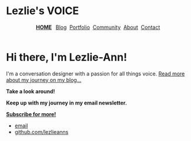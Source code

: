 <!DOCTYPE html>
<html lang="en">

<div class="home-page">
      <div class="block">
<head>
<h1> Lezlie's VOICE</h1>
<link rel="stylesheet" type="text/css" href="/css/main.css">
</head>
</div>
  </div>

<div class="wrapper"> 
  <header class="site-header">
    <nav>
      <a href="/"><strong>HOME</strong></a>&ensp;
      <a href="/">Blog</a>&nbsp;
      <a href="/">Portfolio</a>&nbsp;
      <a href="/">Community</a>&nbsp;
      <a href="/">About</a>&nbsp;
      <a href="/">Contact</a>&nbsp;
      </nav>
  </header>

<body>
<div class="container">
<div class="blurb">
<h1>Hi there, I'm Lezlie-Ann!</h1>
<p>I'm a conversation designer with a passion for all things voice. <a href="/about">Read more about my journey on my blog...</a></p>
</div><!-- /.blurb -->
</div><!-- /.container -->
<strong><p>Take a look around!</p>
         <p> Keep up with my journey in my email newsletter.</p>
  <a href="/" class="button">Subscribe for more!</a> </strong>
      </div>
      
<footer>
<ul>
<li><a href="mailto:sherwood.lezlie.ann@gmail.com">email</a></li>
<li><a href="https://github.com/lezlieanns">github.com/lezlieanns</a></li>
</ul>
</footer>
</body>
</html>



  
 
